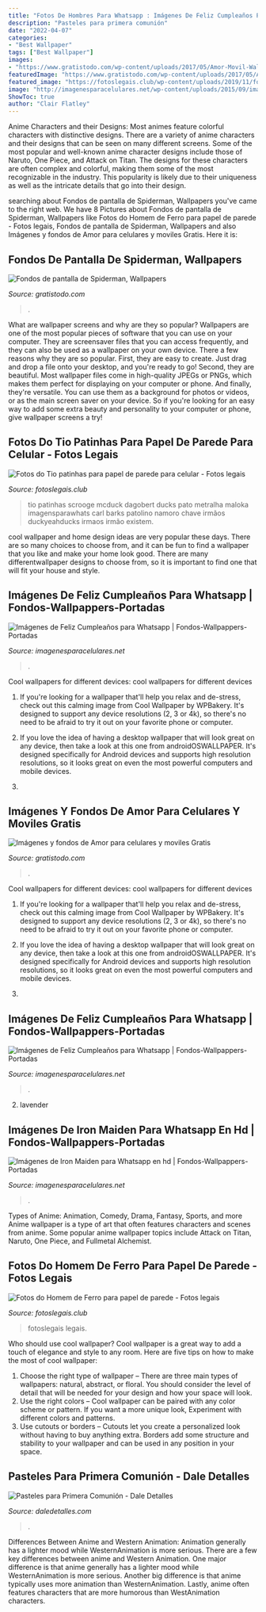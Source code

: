 ```yaml
---
title: "Fotos De Hombres Para Whatsapp : Imágenes De Feliz Cumpleaños Para Whatsapp"
description: "Pasteles para primera comunión"
date: "2022-04-07"
categories:
- "Best Wallpaper"
tags: ["Best Wallpaper"]
images:
- "https://www.gratistodo.com/wp-content/uploads/2017/05/Amor-Movil-Wallpapers-7-700x1120.jpg"
featuredImage: "https://www.gratistodo.com/wp-content/uploads/2017/05/Amor-Movil-Wallpapers-7-700x1120.jpg"
featured_image: "https://fotoslegais.club/wp-content/uploads/2019/11/fotos-do-homem-de-ferro-5.jpg"
image: "http://imagenesparacelulares.net/wp-content/uploads/2015/09/imagenesdefelizcumpleanos4.jpg"
ShowToc: true
author: "Clair Flatley"
---
```



Anime Characters and their Designs: Most animes feature colorful characters with distinctive designs.
There are a variety of anime characters and their designs that can be seen on many different screens. Some of the most popular and well-known anime character designs include those of Naruto, One Piece, and Attack on Titan. The designs for these characters are often complex and colorful, making them some of the most recognizable in the industry. This popularity is likely due to their uniqueness as well as the intricate details that go into their design.

	

		
searching about Fondos de pantalla de Spiderman, Wallpapers you've came to the right web. We have 8 Pictures about Fondos de pantalla de Spiderman, Wallpapers like Fotos do Homem de Ferro para papel de parede - Fotos legais, Fondos de pantalla de Spiderman, Wallpapers and also Imágenes y fondos de Amor para celulares y moviles Gratis. Here it is:
		
    
## Fondos De Pantalla De Spiderman, Wallpapers

<img loading=lazy src="https://www.gratistodo.com/wp-content/uploads/2016/09/Spiderman-Wallpapers-20.jpg" onerror="this.onerror=null;this.src='https://tse2.mm.bing.net/th?id=OIP.pDABWAarabI2nCbkn5A9lgHaFm&amp;pid=15.1';" alt="Fondos de pantalla de Spiderman, Wallpapers">

_Source: gratistodo.com_

>. 

	

What are wallpaper screens and why are they so popular?
Wallpapers are one of the most popular pieces of software that you can use on your computer. They are screensaver files that you can access frequently, and they can also be used as a wallpaper on your own device. There a few reasons why they are so popular. First, they are easy to create. Just drag and drop a file onto your desktop, and you're ready to go! Second, they are beautiful. Most wallpaper files come in high-quality JPEGs or PNGs, which makes them perfect for displaying on your computer or phone. And finally, they're versatile. You can use them as a background for photos or videos, or as the main screen saver on your device. So if you're looking for an easy way to add some extra beauty and personality to your computer or phone, give wallpaper screens a try!

    
## Fotos Do Tio Patinhas Para Papel De Parede Para Celular - Fotos Legais

<img loading=lazy src="https://fotoslegais.club/wp-content/uploads/2019/10/Fotos-do-tio-patinhas-5.jpg" onerror="this.onerror=null;this.src='https://tse1.mm.bing.net/th?id=OIP.LnxZwn7cB8Buoqoi89-UqgHaKE&amp;pid=15.1';" alt="Fotos do Tio patinhas para papel de parede para celular - Fotos legais">

_Source: fotoslegais.club_

>tio patinhas scrooge mcduck dagobert ducks pato metralha maloka imagensparawhats carl barks patolino namoro chave irmãos duckyeahducks irmaos irmão existem. 

	

cool wallpaper and home design ideas are very popular these days. There are so many choices to choose from, and it can be fun to find a wallpaper that you like and make your home look good. There are many differentwallpaper designs to choose from, so it is important to find one that will fit your house and style.

    
## Imágenes De Feliz Cumpleaños Para Whatsapp | Fondos-Wallpappers-Portadas

<img loading=lazy src="http://imagenesparacelulares.net/wp-content/uploads/2015/09/imagenesdefelizcumpleanos4.jpg" onerror="this.onerror=null;this.src='https://tse2.mm.bing.net/th?id=OIP.aWiDAKny8sSmfn5400O9MQHaLD&amp;pid=15.1';" alt="Imágenes de Feliz Cumpleaños para Whatsapp | Fondos-Wallpappers-Portadas">

_Source: imagenesparacelulares.net_

>. 

	

Cool wallpapers for different devices:
cool wallpapers for different devices 

1. If you're looking for a wallpaper that'll help you relax and de-stress, check out this calming image from Cool Wallpaper by WPBakery. It's designed to support any device resolutions (2, 3 or 4k), so there's no need to be afraid to try it out on your favorite phone or computer.

2. If you love the idea of having a desktop wallpaper that will look great on any device, then take a look at this one from androidOSWALLPAPER. It's designed specifically for Android devices and supports high resolution resolutions, so it looks great on even the most powerful computers and mobile devices.

3.

    
## Imágenes Y Fondos De Amor Para Celulares Y Moviles Gratis

<img loading=lazy src="https://www.gratistodo.com/wp-content/uploads/2017/05/Amor-Movil-Wallpapers-7-700x1120.jpg" onerror="this.onerror=null;this.src='https://tse2.mm.bing.net/th?id=OIP.D1cmthVv-6Mt3ofy-Bx2jAHaL2&amp;pid=15.1';" alt="Imágenes y fondos de Amor para celulares y moviles Gratis">

_Source: gratistodo.com_

>. 

	

Cool wallpapers for different devices:
cool wallpapers for different devices 

1. If you're looking for a wallpaper that'll help you relax and de-stress, check out this calming image from Cool Wallpaper by WPBakery. It's designed to support any device resolutions (2, 3 or 4k), so there's no need to be afraid to try it out on your favorite phone or computer.

2. If you love the idea of having a desktop wallpaper that will look great on any device, then take a look at this one from androidOSWALLPAPER. It's designed specifically for Android devices and supports high resolution resolutions, so it looks great on even the most powerful computers and mobile devices.

3.

    
## Imágenes De Feliz Cumpleaños Para Whatsapp | Fondos-Wallpappers-Portadas

<img loading=lazy src="http://imagenesparacelulares.net/wp-content/uploads/2015/09/imagenesdefelizcumpleanos2.jpg" onerror="this.onerror=null;this.src='https://tse1.mm.bing.net/th?id=OIP.UmUlluxrz7QOEJ3hawNabwAAAA&amp;pid=15.1';" alt="Imágenes de Feliz Cumpleaños para Whatsapp | Fondos-Wallpappers-Portadas">

_Source: imagenesparacelulares.net_

>. 

	

2. lavender 

    
## Imágenes De Iron Maiden Para Whatsapp En Hd | Fondos-Wallpappers-Portadas

<img loading=lazy src="http://imagenesparacelulares.net/wp-content/uploads/2014/08/445445-1024x768.jpg" onerror="this.onerror=null;this.src='https://tse4.mm.bing.net/th?id=OIP.TSogHoKciDju860hGYK1IAHaFj&amp;pid=15.1';" alt="Imágenes de Iron Maiden para Whatsapp en hd | Fondos-Wallpappers-Portadas">

_Source: imagenesparacelulares.net_

>. 

	

Types of Anime: Animation, Comedy, Drama, Fantasy, Sports, and more
Anime wallpaper is a type of art that often features characters and scenes from anime. Some popular anime wallpaper topics include Attack on Titan, Naruto, One Piece, and Fullmetal Alchemist.

    
## Fotos Do Homem De Ferro Para Papel De Parede - Fotos Legais

<img loading=lazy src="https://fotoslegais.club/wp-content/uploads/2019/11/fotos-do-homem-de-ferro-5.jpg" onerror="this.onerror=null;this.src='https://tse4.mm.bing.net/th?id=OIP.bbsf58CnrdrMTdSZec72dQHaNK&amp;pid=15.1';" alt="Fotos do Homem de Ferro para papel de parede - Fotos legais">

_Source: fotoslegais.club_

>fotoslegais legais. 

	

Who should use cool wallpaper?
Cool wallpaper is a great way to add a touch of elegance and style to any room. Here are five tips on how to make the most of cool wallpaper: 
1) Choose the right type of wallpaper – There are three main types of wallpapers: natural, abstract, or floral. You should consider the level of detail that will be needed for your design and how your space will look. 
2) Use the right colors – Cool wallpaper can be paired with any color scheme or pattern. If you want a more unique look, Experiment with different colors and patterns. 
3) Use cutouts or borders – Cutouts let you create a personalized look without having to buy anything extra. Borders add some structure and stability to your wallpaper and can be used in any position in your space.

    
## Pasteles Para Primera Comunión - Dale Detalles

<img loading=lazy src="https://www.daledetalles.com/wp-content/uploads/2016/07/pastel-para-primera-comunión37.jpg" onerror="this.onerror=null;this.src='https://tse2.mm.bing.net/th?id=OIP.qsQa9IAEotxOu4ZcjD5AdgHaKE&amp;pid=15.1';" alt="Pasteles para Primera Comunión - Dale Detalles">

_Source: daledetalles.com_

>. 

	

Differences Between Anime and Western Animation: Animation generally has a lighter mood while WesternAnimation is more serious.
There are a few key differences between anime and Western Animation. One major difference is that anime generally has a lighter mood while WesternAnimation is more serious. Another big difference is that anime typically uses more animation than WesternAnimation. Lastly, anime often features characters that are more humorous than WestAnimation characters.

